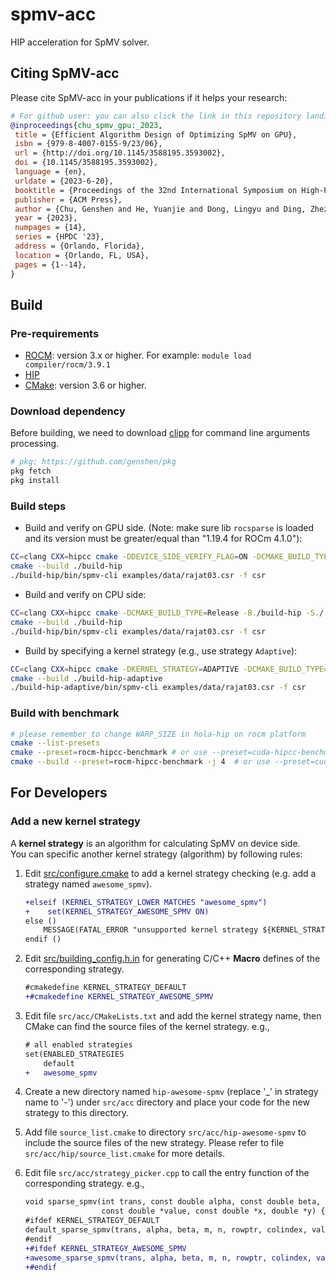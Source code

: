 # spmv-acc

HIP acceleration for SpMV solver.

## Citing SpMV-acc
Please cite SpMV-acc in your publications if it helps your research:
```bib
# For github user: you can also click the link in this repository landing page at the right sidebar, with the label "Cite this repository."
@inproceedings{chu_spmv_gpu:_2023,
 title = {Efficient Algorithm Design of Optimizing SpMV on GPU},
 isbn = {979-8-4007-0155-9/23/06},
 url = {http://doi.org/10.1145/3588195.3593002},
 doi = {10.1145/3588195.3593002},
 language = {en},
 urldate = {2023-6-20},
 booktitle = {Proceedings of the 32nd International Symposium on High-Performance Parallel and Distributed Computing (HPDC '23), June 16--23, 2023, Orlando, FL, USA},
 publisher = {ACM Press},
 author = {Chu, Genshen and He, Yuanjie and Dong, Lingyu and Ding, Zhezhao and Chen, Dandan and Bai, He and Wang, Xuesong and Hu, Changjun},
 year = {2023},
 numpages = {14},
 series = {HPDC '23},
 address = {Orlando, Florida},
 location = {Orlando, FL, USA},
 pages = {1--14},
}
```

## Build
### Pre-requirements
- [ROCM](https://rocmdocs.amd.com): version 3.x or higher. For example: `module load compiler/rocm/3.9.1`
- [HIP](https://github.com/ROCm-Developer-Tools/HIP)
- [CMake](https://cmake.org): version 3.6 or higher.

### Download dependency
Before building, we need to download [clipp](https://github.com/muellan/clipp) for command line arguments processing.
```bash
# pkg: https://github.com/genshen/pkg
pkg fetch
pkg install
```

### Build steps
- Build and verify on GPU side. 
(Note: make sure lib `rocsparse` is loaded and its version must be greater/equal than "1.19.4 for ROCm 4.1.0"):
```bash
CC=clang CXX=hipcc cmake -DDEVICE_SIDE_VERIFY_FLAG=ON -DCMAKE_BUILD_TYPE=Release -B./build-hip -S./
cmake --build ./build-hip
./build-hip/bin/spmv-cli examples/data/rajat03.csr -f csr
```

- Build and verify on CPU side:
```bash
CC=clang CXX=hipcc cmake -DCMAKE_BUILD_TYPE=Release -B./build-hip -S./
cmake --build ./build-hip
./build-hip/bin/spmv-cli examples/data/rajat03.csr -f csr
```

- Build by specifying a kernel strategy (e.g., use strategy `Adaptive`):
```bash
CC=clang CXX=hipcc cmake -DKERNEL_STRATEGY=ADAPTIVE -DCMAKE_BUILD_TYPE=Release -B./build-hip-adaptive -S./
cmake --build ./build-hip-adaptive
./build-hip-adaptive/bin/spmv-cli examples/data/rajat03.csr -f csr
```

### Build with benchmark
```bash
# please remember to change WARP_SIZE in hola-hip on rocm platform
cmake --list-presets 
cmake --preset=rocm-hipcc-benchmark # or use --preset=cuda-hipcc-benchmark
cmake --build --preset=rocm-hipcc-benchmark -j 4  # or use --preset=cuda-hipcc-benchmark
```

## For Developers
### Add a new kernel strategy
A **kernel strategy** is an algorithm for calculating SpMV on device side.  
You can specific another kernel strategy (algorithm) by following rules:
1. Edit [src/configure.cmake](src/configure.cmake) to add a kernel strategy checking (e.g. add a strategy named `awesome_spmv`).
   ```diff
   +elseif (KERNEL_STRATEGY_LOWER MATCHES "awesome_spmv")
   +    set(KERNEL_STRATEGY_AWESOME_SPMV ON)
   else ()
       MESSAGE(FATAL_ERROR "unsupported kernel strategy ${KERNEL_STRATEGY}")
   endif ()
   ```
2. Edit [src/building_config.h.in](src/building_config.h.in) for generating C/C++ **Macro** defines of the corresponding strategy.
   ```diff
   #cmakedefine KERNEL_STRATEGY_DEFAULT
   +#cmakedefine KERNEL_STRATEGY_AWESOME_SPMV
   ```
3. Edit file `src/acc/CMakeLists.txt` and add the kernel strategy name, then CMake can find the source files of the kernel strategy.
   e.g.,
   ```diff
   # all enabled strategies
   set(ENABLED_STRATEGIES
       default
   +   awesome_spmv
   ```
4. Create a new directory named `hip-awesome-spmv` (replace '_' in strategy name to '-') under `src/acc` directory 
   and place your code for the new strategy to this directory.

5. Add file `source_list.cmake` to directory `src/acc/hip-awesome-spmv` to include the source files of the new strategy.
    Please refer to file `src/acc/hip/source_list.cmake` for more details.

6. Edit file `src/acc/strategy_picker.cpp` to call the entry function of the corresponding strategy.
   e.g.,
   ```diff
   void sparse_spmv(int trans, const double alpha, const double beta, int m, int n, const int *rowptr, const int *colindex,
                    const double *value, const double *x, double *y) {
   #ifdef KERNEL_STRATEGY_DEFAULT
   default_sparse_spmv(trans, alpha, beta, m, n, rowptr, colindex, value, x, y);
   #endif
   +#ifdef KERNEL_STRATEGY_AWESOME_SPMV
   +awesome_sparse_spmv(trans, alpha, beta, m, n, rowptr, colindex, value, x, y);
   +#endif
   ```
